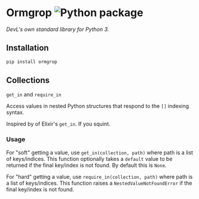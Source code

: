 # Ormgrop ![Python package](https://github.com/DevL/ormgrop/workflows/Python%20package/badge.svg)

_DevL's own standard library for Python 3._

## Installation

```sh
pip install ormgrop
```

## Collections

`get_in` and `require_in`

Access values in nested Python structures that respond to the `[]` indexing syntax.

Inspired by of Elixir's `get_in`. If you squint.

### Usage

For "soft" getting a value, use `get_in(collection, path)` where path is a list of keys/indices. This function optionally takes a `default` value to be returned if the final key/index is not found. By default this is `None`.

For "hard" getting a value, use `require_in(collection, path)` where path is a list of keys/indices. This function raises a `NestedValueNotFoundError` if the final key/index is not found.
